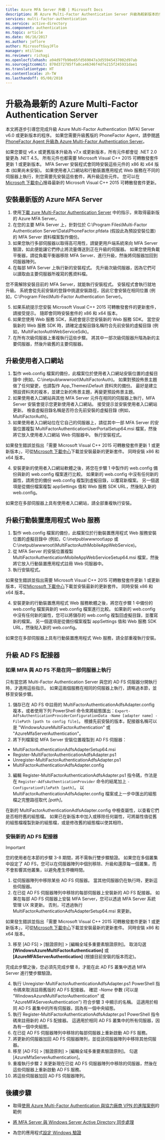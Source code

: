 ```yaml
---
title: Azure MFA Server 升級 | Microsoft Docs
description: 將 Azure Multi-Factor Authentication Server 升級為較新版本的步驟和指引。
services: multi-factor-authentication
ms.service: active-directory
ms.component: authentication
ms.topic: article
ms.date: 06/16/2017
ms.author: joflore
author: MicrosoftGuyJFlo
manager: mtillman
ms.reviewer: richagi
ms.openlocfilehash: a94d97fb90e65fd569047a3d55945437002d97ab
ms.sourcegitcommit: 870d372785ffa8ca46346f4dfe215f245931dae1
ms.translationtype: HT
ms.contentlocale: zh-TW
ms.lasthandoff: 05/08/2018
---
```

# <a name="upgrade-to-the-latest-azure-multi-factor-authentication-server"></a>升級為最新的 Azure Multi-Factor Authentication Server

本文將逐步引導您完成升級 Azure Multi-Factor Authentication (MFA) Server v6.0 或更新版本的程序。 如果您需要升級舊版的 PhoneFactor Agent，請參閱[將 PhoneFactor Agent 升級為 Azure Multi-Factor Authentication Server](howto-mfaserver-deploy-upgrade-pf.md)。

如果您要從 v6.x 或更舊版本升級為 v7.x 或更新版本，所有元件都會從 .NET 2.0 變更為 .NET 4.5。 所有元件也都需要 Microsoft Visual C++ 2015 可轉散發套件更新 1 或更新版本。 MFA Server 安裝程式會同時安裝這些元件的 x86 和 x64 版本 (如果尚未安裝)。 如果使用者入口網站和行動裝置應用程式 Web 服務在不同的伺服器上執行，則您需要先安裝這些套件，再升級這些元件。 您可以在 [Microsoft 下載中心](https://www.microsoft.com/en-us/download/)搜尋最新的 Microsoft Visual C++ 2015 可轉散發套件更新。 

## <a name="install-the-latest-version-of-azure-mfa-server"></a>安裝最新版的 Azure MFA Server

1. 使用[下載 zure Multi-Factor Authentication Server](howto-mfaserver-deploy.md#download-the-mfa-server) 中的指示，來取得最新版的 Azure MFA Server。
2. 在您的主要 MFA Server 上，針對位於 C:\Program Files\Multi-Factor Authentication Server\Data\PhoneFactor.pfdata (假設此為預設安裝位置) 的 MFA Server 資料檔案製作備份。
3. 如果您執行多部伺服器以取得高可用性，請變更用戶端系統來向 MFA Server 驗證，如此便能讓它們停止將流量傳送到正在升級的伺服器。 如果您使用負載平衡器，請從負載平衡器移除 MFA Server、進行升級，然後將伺服器加回到伺服器陣列。
4. 在每部 MFA Server 上執行新的安裝程式。 先升級次級伺服器，因為它們可以讀取由主要伺服器所複寫的舊資料檔。 

  您不需解除安裝目前的 MFA Server，就能執行安裝程式。 安裝程式會執行就地升級。 系統會從先前安裝的登錄中挑選安裝路徑，因此它會安裝在相同位置 (例如，C:\Program Files\Multi-Factor Authentication Server)。 
  
5. 如果系統提示您安裝 Microsoft Visual C++ 2015 可轉散發套件的更新套件，請接受提示。 隨即會同時安裝套件的 x86 和 x64 版本。
5. 如果您使用 Web 服務 SDK，系統會提示您安裝新的 Web 服務 SDK。 當您安裝新的 Web 服務 SDK 時，請確定虛擬目錄名稱符合先前安裝的虛擬目錄 (例如，MultiFactorAuthWebServiceSdk)。
6. 在所有次級伺服器上重複執行這些步驟。 將其中一部次級伺服器升階為新的主要伺服器，然後升級舊的主要伺服器。 

## <a name="upgrade-the-user-portal"></a>升級使用者入口網站

1. 製作 web.config 檔案的備份，此檔案位於使用者入口網站安裝位置的虛擬目錄中 (例如，C:\inetpub\wwwroot\MultiFactorAuth)。 如果對預設佈景主題做了任何變更，也請製作 App_Themes\Default 資料夾的備份。 最好是建立預設資料夾的複本，並建立新的佈景主題，再變更預設佈景主題。
2. 如果使用者入口網站與其他 MFA Server 元件在相同的伺服器上執行，MFA Server 安裝會提示您更新使用者入口網站。 接受提示並安裝使用者入口網站更新。 檢查虛擬目錄名稱是否符合先前安裝的虛擬目錄 (例如，MultiFactorAuth)。
3. 如果使用者入口網站位在它自己的伺服器上，請從其中一部 MFA Server 的安裝位置複製 MultiFactorAuthenticationUserPortalSetup64.msi 檔案，然後將它放入使用者入口網站 Web 伺服器中。 執行安裝程式。 

  如果發生錯誤並指出「需要 Microsoft Visual C++ 2015 可轉散發套件更新 1 或更新版本」，可從[Microsoft 下載中心](https://www.microsoft.com/download/)下載並安裝最新的更新套件。 同時安裝 x86 和 x64 版本。

4. 安裝更新的使用者入口網站軟體之後，將您在步驟 1 中製作的 web.config 備份與新的 web.config 檔案進行比較。 如果新的 web.config 中沒有任何新的屬性，請將您的備份 web.config 複製到虛擬目錄，以覆寫新檔案。 另一個選項是從備份檔案複製 appSettings 值和 Web 服務 SDK URL，然後貼入新的 web.config。

如果您在多部伺服器上具有使用者入口網站，請全部重複執行安裝。 


## <a name="upgrade-the-mobile-app-web-service"></a>升級行動裝置應用程式 Web 服務

1. 製作 web.config 檔案的備份，此檔案位於行動裝置應用程式 Web 服務安裝位置的虛擬目錄中 (例如，C:\inetpub\wwwroot\app 或 C:\inetpub\wwwroot\MultiFactorAuthMobileAppWebService)。
2. 從 MFA Server 的安裝位置複製 MultiFactorAuthenticationMobileAppWebServiceSetup64.msi 檔案，然後將它放入行動裝置應用程式註冊 Web 伺服器中。
3. 執行安裝程式。 

  如果發生錯誤並指出需要 Microsoft Visual C++ 2015 可轉散發套件更新 1 或更新版本，可從[Microsoft 下載中心](https://www.microsoft.com/download/)下載並安裝最新的更新套件。 同時安裝 x86 和 x64 版本。

4. 安裝更新的行動裝置應用程式 Web 服務軟體之後，將您在步驟 1 中備份的 web.config 檔案與新的 web.config 檔案進行比較。 如果新的 web.config 中沒有任何新的屬性，您可以將儲存的 web.config 複製回虛擬目錄，並覆寫新的檔案。 另一個選項是從備份檔案複製 appSettings 值和 Web 服務 SDK URL，然後貼入新的 web.config。

如果您在多部伺服器上具有行動裝置應用程式 Web 服務，請全部重複執行安裝。 

## <a name="upgrade-the-ad-fs-adapters"></a>升級 AD FS 配接器


### <a name="if-mfa-runs-on-different-servers-than-ad-fs"></a>如果 MFA 與 AD FS 不是在同一部伺服器上執行

只有當您將 Multi-Factor Authentication Server 與您的 AD FS 伺服器分開執行時，才適用這些指示。 如果這兩個服務在相同的伺服器上執行，請略過本節，並移至安裝步驟。 

1. 儲存已在 AD FS 中註冊的 MultiFactorAuthenticationAdfsAdapter.config 複本，或者使用下列 PowerShell 命令來將組態匯出：`Export-AdfsAuthenticationProviderConfigurationData -Name [adapter name] -FilePath [path to config file]`。 根據先前安裝的版本，配接器名稱可以是 "WindowsAzureMultiFactorAuthentication" 或 "AzureMfaServerAuthentication"。
2. 將下列檔案從 MFA Server 安裝位置複製到 AD FS 伺服器：

  - MultiFactorAuthenticationAdfsAdapterSetup64.msi
  - Register-MultiFactorAuthenticationAdfsAdapter.ps1
  - Unregister-MultiFactorAuthenticationAdfsAdapter.ps1
  - MultiFactorAuthenticationAdfsAdapter.config

3. 編輯 Register-MultiFactorAuthenticationAdfsAdapter.ps1 指令碼，作法是在 `Register-AdfsAuthenticationProvider` 命令的結尾加上 `-ConfigurationFilePath [path]`。 以 MultiFactorAuthenticationAdfsAdapter.config 檔案或上一步中匯出的組態檔之完整路徑取代 *[path]*。 

  在新的 MultiFactorAuthenticationAdfsAdapter.config 中檢查屬性，以查看它們是否相符舊的組態檔。 如果已在新版本中加入或移除任何屬性，可將屬性值從舊的組態檔複製到新的組態檔，或是修改舊的組態檔以使其相符。

### <a name="install-new-ad-fs-adapters"></a>安裝新的 AD FS 配接器

> [!IMPORTANT] 
> 您的使用者在本節的步驟 3-8 期間，將不需執行雙步驟驗證。 如果您在多個叢集中設定了 AD FS，您可以在伺服器陣列中個別移除、升級和還原每一個叢集，而不會影響其他叢集，以避免產生停機時間。

1. 從伺服器陣列中移除某些 AD FS 伺服器。 當其他伺服器仍在執行時，更新這些伺服器。
2. 在已從 AD FS 伺服器陣列中移除的每部伺服器上安裝新的 AD FS 配接器。 如果在每部 AD FS 伺服器上安裝 MFA Server，您可以透過 MFA Server 系統管理 UX 來更新。 否則，可透過執行 MultiFactorAuthenticationAdfsAdapterSetup64.msi 來更新。 

  如果發生錯誤並指出「需要 Microsoft Visual C++ 2015 可轉散發套件更新 1 或更新版本」，可從[Microsoft 下載中心](https://www.microsoft.com/download/)下載並安裝最新的更新套件。 同時安裝 x86 和 x64 版本。

3. 移至 [AD FS] > [驗證原則] > [編輯全域多重要素驗證原則]。 取消勾選 **[WindowsAzureMultiFactorAuthentication]** 或 **[AzureMFAServerAuthentication]** \(根據目前安裝的版本而定)。 

  完成此步驟之後，您必須先完成步驟 8，才能在此 AD FS 叢集中透過 MFA Server 進行雙步驟驗證。

4. 執行 Unregister-MultiFactorAuthenticationAdfsAdapter.ps1 PowerShell 指令碼來取消註冊舊版的 AD FS 配接器。 確認 *-Name* 參數 (可以是 “WindowsAzureMultiFactorAuthentication” 或 "AzureMFAServerAuthentication") 符合步驟 3 中顯示的名稱。 這適用於相同 AD FS 叢集中的所有伺服器，因為有一個中央組態。
5. 執行 Register-MultiFactorAuthenticationAdfsAdapter.ps1 PowerShell 指令碼來註冊新的 AD FS 配接器。 這適用於相同 AD FS 叢集中的所有伺服器，因為有一個中央組態。
6. 在已從 AD FS 伺服器陣列中移除的每部伺服器上重新啟動 AD FS 服務。
7. 將更新的伺服器加回 AD FS 伺服器陣列，並從該伺服器陣列中移除其他伺服器。
8. 移至 [AD FS] > [驗證原則] > [編輯全域多重要素驗證原則]。 勾選 [AzureMfaServerAuthentication]。
9. 重複執行步驟 2 來更新現在已從 AD FS 伺服器陣列中移除的伺服器，然後在這些伺服器上重新啟動 AD FS 服務。
10. 將這些伺服器加回 AD FS 伺服器陣列。

## <a name="next-steps"></a>後續步驟

- 取得[使用 Azure Multi-Factor Authentication 與協力廠商 VPN 的進階案例](howto-mfaserver-nps-vpn.md)的範例

- [將 MFA Server 與 Windows Server Active Directory 同步處理](howto-mfaserver-dir-ad.md)

- 為您的應用程式[設定 Windows 驗證](howto-mfaserver-windows.md)
